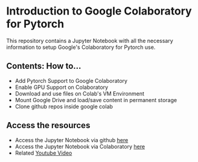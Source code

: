 
# Introduction to Google Colaboratory for Pytorch

This repository contains a Jupyter Notebook with all the necessary information to setup Google's Colaboratory for Pytorch use.

## Contents: How to...

  - Add Pytorch Support to Google Colaboratory
  - Enable GPU Support on Colaboratory
  - Download and use files on Colab's VM Environment
  - Mount Google Drive and load/save content in permanent storage
  - Clone github repos inside google colab
 
## Access the resources
  - Access the Jupyter Notebook via github [here](https://github.com/ioannisa/Introduction-to-Google-Colaboratory-for-Pytorch/blob/master/hangouts_demo.ipynb)
  - Access the Jupyter Notebook via Colaboratory [here](https://colab.research.google.com/drive/1vYiAop5CLAjuKv2GcEL462WatpJi6EM1)
  - Related [Youtube Video](https://www.youtube.com/watch?v=Gupwr9QONDo)

